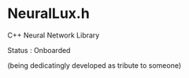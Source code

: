 # NeuralLux.h
C++ Neural Network Library 

Status :
Onboarded


(being dedicatingly developed as tribute to someone)
